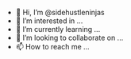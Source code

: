 - 👋 Hi, I’m @sidehustleninjas
- 👀 I’m interested in ...
- 🌱 I’m currently learning ...
- 💞️ I’m looking to collaborate on ...
- 📫 How to reach me ...

<!---
sidehustleninjas/sidehustleninjas is a ✨ special ✨ repository because its `README.md` (this file) appears on your GitHub profile.
You can click the Preview link to take a look at your changes.
--->
